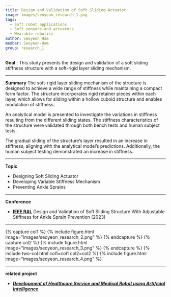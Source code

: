 ```yaml
---
title: Design and Validation of Soft Sliding Actuator
image: images/seoyeon_research_1.png
tags:
  - Soft robot applications
  - Soft sensors and actuators
  - Wearable robotics
author: Seoyeon Ham
member: Seoyeon-Ham
group: research_1
---
```

**Goal** :  This study presents the design and validation of a soft sliding stiffness structure with a soft-rigid layer sliding mechanism.

***

**Summary**
The soft-rigid layer sliding mechanism of the structure is designed to achieve a wide range of stiffness while maintaining a compact form factor. The structure incorporates rigid retainer pieces within each layer, which allows for sliding within a hollow cuboid structure and enables modulation of stiffness.

An analytical model is presented to investigate the variations in stiffness resulting from the different sliding states. The stiffness characteristics of the structure were validated through both bench tests and human subject tests.

The gradual sliding of the structure’s layer resulted in an increase in stiffness, aligning with the analytical model’s predictions. Additionally, the human subject testing demonstrated an increase in stiffness.

***

**Topic**   
 * Designing Soft Sliding Actuator
 * Developing Variable Stiffness Mechanism
 * Preventing Ankle Sprains


***

**Conference**   
- **[IEEE RAL](https://ieeexplore.ieee.org/abstract/document/10339840)** Design and Validation of Soft Sliding Structure With Adjustable Stiffness for Ankle Sprain Prevention (2023)


***

{% capture col1 %}
{%
  include figure.html
  image="images/seoyeon_research_2.png"
%}
{% endcapture %}
{% capture col2 %}
{%
  include figure.html
  image="images/seoyeon_research_3.png"
%}
{% endcapture %}
{% include two-col.html col1=col1 col2=col2 %}
{%
  include figure.html
  image="images/seoyeon_research_4.png"
%}

***
**related project** 
- [**_Development of Healthcare Service and Medical Robot using Artificial Intelligence_**](/2022/04/28/project-khidi_project.html)